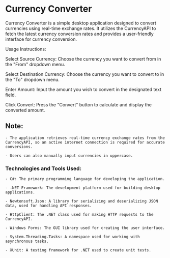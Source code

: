 # Currency Converter

Currency Converter is a simple desktop application designed to convert currencies using real-time exchange rates. It utilizes the CurrencyAPI to fetch the latest currency conversion rates and provides a user-friendly interface for currency conversion.

Usage Instructions:

 Select Source Currency: Choose the currency you want to convert from in the "From" dropdown menu.

 Select Destination Currency: Choose the currency you want to convert to in the "To" dropdown menu.

 Enter Amount: Input the amount you wish to convert in the designated text field.

 Click Convert: Press the "Convert" button to calculate and display the converted amount.

## Note:

    - The application retrieves real-time currency exchange rates from the CurrencyAPI, so an active internet connection is required for accurate conversions.

    - Users can also manually input currencies in uppercase.

### Technologies and Tools Used:

    - C#: The primary programming language for developing the application.

    - .NET Framework: The development platform used for building desktop applications.

    - Newtonsoft.Json: A library for serializing and deserializing JSON data, used for handling API responses.

    - HttpClient: The .NET class used for making HTTP requests to the CurrencyAPI.

    - Windows Forms: The GUI library used for creating the user interface.

    - System.Threading.Tasks: A namespace used for working with asynchronous tasks.

    - XUnit: A testing framework for .NET used to create unit tests.
    
